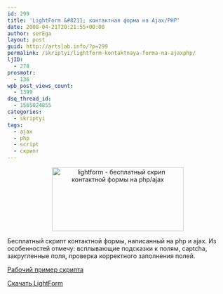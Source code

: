 ```yaml
---
id: 299
title: 'LightForm &#8211; контактная форма на Ajax/PHP'
date: 2008-04-21T20:21:55+00:00
author: serEga
layout: post
guid: http://artslab.info/?p=299
permalink: /skriptyi/lightform-kontaktnaya-forma-na-ajaxphp/
ljID:
  - 278
prosmotr:
  - 136
wpb_post_views_count:
  - 1399
dsq_thread_id:
  - 1565024855
categories:
  - skriptyi
tags:
  - ajax
  - php
  - script
  - скрипт
---
```

<p style="text-align: center;">
  <a class="lightview" href="{{site.img_cdn}}/lightformpreview.jpg"><img class="alignnone size-medium wp-image-300" title="lightformpreview" src="{{site.img_cdn}}/lightformpreview-300x145.jpg" alt="lightform - бесплатный скрип контактной формы на php/ajax" width="300" height="145" srcset="{{site.img_cdn}}/lightformpreview-300x145.jpg 300w, {{site.img_cdn}}/lightformpreview.jpg 505w" sizes="(max-width: 300px) 100vw, 300px" /></a>
</p>

Бесплатный скрипт контактной формы, написанный на php и ajax. Из особенностей отмечу: всплывающие подсказки к полям, captcha, закругленные поля, проверка корректного заполнения полей.

<a href="http://web-kreation.com/LightForm/" target="_blank">Рабочий пример скрипта</a>

<a href="http://web-kreation.com/blog/?p=71" target="_blank">Скачать LightForm</a>